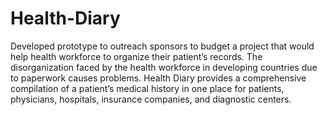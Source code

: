 # Health-Diary
Developed prototype to outreach sponsors to budget a project that would help health workforce to organize their patient’s records. The disorganization faced by the health workforce in developing countries due to paperwork causes problems. Health Diary provides a comprehensive compilation of a patient’s medical history in one place for patients, physicians, hospitals, insurance companies, and diagnostic centers.

